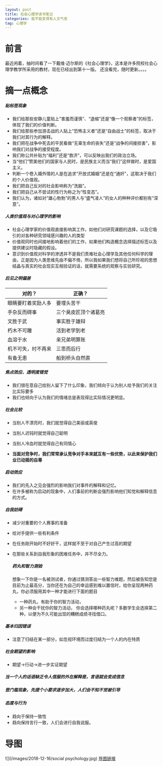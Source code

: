 ```yaml
---
layout: post
title: 社会心理学读书笔记
categories: 能不能变得有人文气息
tag: 心理学
---
```


# 前言
最近闲着，抽时间看了一下戴维·迈尔斯的《社会心理学》，这本是许多院校社会心理学教学所采用的教材，现在已经出到第十一版。
还没看完，随时更新。。。。

# 摘一点概念

##### 贴标签现象
- 我们给那些安静儿童贴上“害羞而谨慎”、“退缩”还是“像一个观察者”的标签，体现了我们的价值判断。
- 我们给那些参加游击战的人贴上“恐怖主义者”还是“自由战士”的标签，取决于我们对其行为的解释。
- 我们把在战争中死去的平民看做“无辜生命的丧失”还是“战争的间接损害”，影响我们对战争的接受程度。
- 我们称公共补贴为“福利”还是“救济”，可以反映出我们的政治立场。
- 当“他们”赞美他们的国家与人民时，是民族主义而当“我们”这样做时，是爱国主义。
- 判断一个卷入婚外情的人是在追求“开放式婚姻”还是在“通奸”，这取决于我们的个人价值观。
- 我们把自己反对的社会影响称为“洗脑”。
- 我们把自己从不尝试的性行为称之为“性变态”。
- 我们认为，诸如对“雄心勃勃”的男人与“盛气凌人”的女人的种种评价都别有“深意”。 

##### 人类价值观与对心理学的影响
- 社会心理学家的价值观直接影响其工作，如他们对研究课题的选择，以及它吸引的对各种研究领域感兴趣的人的类型
- 价值观同时也间接地影响着他们的工作，如果他们构造概念选择描述标签以及提供建议时隐藏的假设。
- 意识到价值观对科学的渗透并不是我们责难社会心理学及其他任何科学的理由，正是因为人类思维先由不偏不倚，所以我如果我们想将自己所珍视的思想结晶与真实的社会现实互相验证的话，就需要系统的观察与实验研究。

##### 后见之明偏差
|   对的？| 正确？  |
| ------------ | ------------ |
|眼睛要盯着奖励人多| 要埋头苦干|
| 手杂反而碍事| 三个臭皮匠顶个诸葛亮|
| 文胜于武| 事实胜于雄辩|
| 朽木不可雕| 活到老学到老|
| 血溶于水| 亲兄弟明算账|
| 机不可失，时不再来| 三思而后行|
| 有备无患| 船到桥头自然直|

##### 焦点效应、透明度错觉

- 我们很在意自己给别人留下了什么印象，我们倾向于认为别人给予我们的关注比实际要多
- 我们也倾向于认为我们的情绪总是表现得比实际情况更明显。

##### 社会比较
- 当别人不漂亮时，我们就觉得自己美丽或英俊
- 当别人迟钝时就觉得自己聪明
- 当别人冷血时就觉得自己有同情心

- **当面对竞争时，我们常常承认竞争对手本来就互有一些优势，以此来保护我们业已动摇的自尊**

##### 启动效应
- 我们的先入之见会强烈的影响我们对事件的解释和记忆。
- 在许多被称为启动的现象中，人们事前的判断会强烈影响他们知觉和解释信息的方式。

##### 自我妨碍

- 减少对重要的个人赛事的准备
- 给对手提供一些有利条件
- 在任务刚开始时不好好干，这样就不至于对自己产生过高的期望
- 在那些关系到自我形象的困难任务中，并不尽全力。

	##### 药丸和智力测验
	想象一下你是一名被测试者，你通过猜测答出一些智力难题，然后被告知您是目前为止最高分，当你还在为自己的幸运感到难以置信时，给你呈现两种药丸，你必须服用其中一种才能进行下面的题目
	- 一种药丸，有助于你的智力活动，
	- 另一种会干扰你的智力活动，
	你会选择哪种药丸呢？多数学生会选择第二种，以便为不久可能出现的糟糕成绩寻找借口。

##### 基本归因错误
- 注意了归结在某一部分，如忽视环境而过度归结为一个人的内在特质
##### 社会期望的影响
- 期望->行动->进一步实证期望
##### 当一个人的话语缺乏令人信服的外在解释是，言语就会变成信念
##### 登门槛现象，先提个小要求逐步加大，人们会不知不觉被引导
##### 态度与行为
- 趋向于保持一致性
- 趋向保持言行一致，人们会进行自我说服。
# 导图
![](/images/2018-12-16/social psychology.jpg)
[导图链接](https://www.processon.com/view/link/59145ec2e4b09621768b99a6 "导图链接")